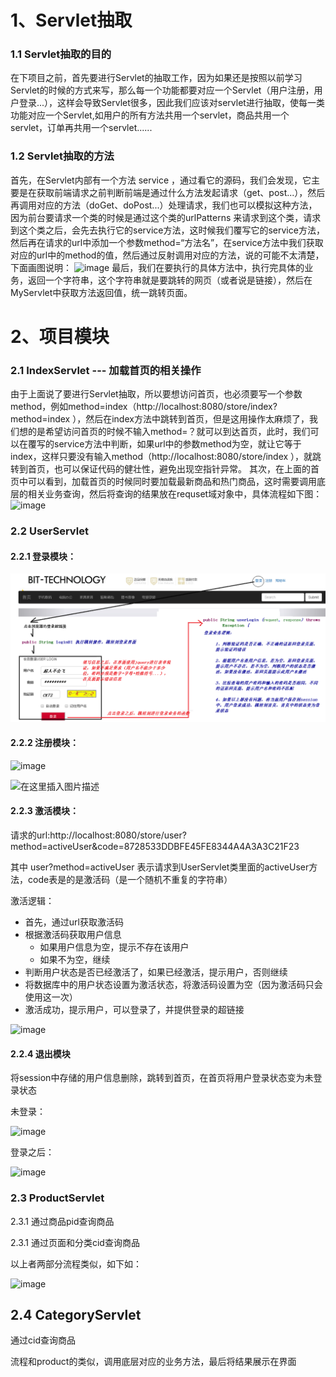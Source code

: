 # 1、Servlet抽取
### 1.1 Servlet抽取的目的

在下项目之前，首先要进行Servlet的抽取工作，因为如果还是按照以前学习Servlet的时候的方式来写，那么每一个功能都要对应一个Servlet（用户注册，用户登录...），这样会导致Servlet很多，因此我们应该对servlet进行抽取，使每一类功能对应一个Servlet,如用户的所有方法共用一个servlet，商品共用一个servlet，订单再共用一个servlet......
### 1.2 Servlet抽取的方法

首先，在Servlet内部有一个方法 service ，通过看它的源码，我们会发现，它主要是在获取前端请求之前判断前端是通过什么方法发起请求（get、post...），然后再调用对应的方法（doGet、doPost...）处理请求，我们也可以模拟这种方法，因为前台要请求一个类的时候是通过这个类的urlPatterns 来请求到这个类，请求到这个类之后，会先去执行它的service方法，这时候我们覆写它的service方法，然后再在请求的url中添加一个参数method=“方法名”，在service方法中我们获取对应的url中的method的值，然后通过反射调用对应的方法，说的可能不太清楚，下面画图说明：
![image](https://github.com/feihhh/store/raw/master/img4readme/servletHandle.png)
最后，我们在要执行的具体方法中，执行完具体的业务，返回一个字符串，这个字符串就是要跳转的网页（或者说是链接），然后在MyServlet中获取方法返回值，统一跳转页面。

# 2、项目模块
### 2.1 IndexServlet    ---  加载首页的相关操作

由于上面说了要进行Servlet抽取，所以要想访问首页，也必须要写一个参数method，例如method=index（http://localhost:8080/store/index?method=index ），然后在index方法中跳转到首页，但是这用操作太麻烦了，我们想的是希望访问首页的时候不输入method=？就可以到达首页，此时，我们可以在覆写的service方法中判断，如果url中的参数method为空，就让它等于index，这样只要没有输入method（http://localhost:8080/store/index ），就跳转到首页，也可以保证代码的健壮性，避免出现空指针异常。
其次，在上面的首页中可以看到，加载首页的时候同时要加载最新商品和热门商品，这时需要调用底层的相关业务查询，然后将查询的结果放在requset域对象中，具体流程如下图：
![image](https://github.com/feihhh/store/raw/master/img4readme/index.png)

### 2.2 UserServlet

#### 2.2.1 登录模块：

![image](https://github.com/feihhh/JavaWeb-/raw/master/img4Readme/login.png)

#### 2.2.2 注册模块：

![image](https://github.com/feihhh/store/raw/master/img4readme/regist.png)

![在这里插入图片描述](https://img-blog.csdnimg.cn/20190724183159506.png?x-oss-process=image/watermark,type_ZmFuZ3poZW5naGVpdGk,shadow_10,text_aHR0cHM6Ly9ibG9nLmNzZG4ubmV0L0FfX0JfX0NfXw==,size_16,color_FFFFFF,t_70)

#### 2.2.3 激活模块：

请求的url:http://localhost:8080/store/user?method=activeUser&code=8728533DDBFE45FE8344A4A3A3C21F23

其中 user?method=activeUser 表示请求到UserServlet类里面的activeUser方法，code表是的是激活码（是一个随机不重复的字符串）

激活逻辑：

- 首先，通过url获取激活码
- 根据激活码获取用户信息
  - 如果用户信息为空，提示不存在该用户
  - 如果不为空，继续
- 判断用户状态是否已经激活了，如果已经激活，提示用户，否则继续
- 将数据库中的用户状态设置为激活状态，将激活码设置为空（因为激活码只会使用这一次）
- 激活成功，提示用户，可以登录了，并提供登录的超链接

![image](https://github.com/feihhh/store/raw/master/img4readme/active.png)

#### 2.2.4 退出模块

将session中存储的用户信息删除，跳转到首页，在首页将用户登录状态变为未登录状态

未登录：

![image](https://github.com/feihhh/store/raw/master/img4readme/exitStatus.png)

登录之后：

![image](https://github.com/feihhh/store/raw/master/img4readme/loginStatus.png)

### 2.3 ProductServlet

2.3.1 通过商品pid查询商品

2.3.1 通过页面和分类cid查询商品

以上者两部分流程类似，如下如：

![image](https://github.com/feihhh/store/raw/master/img4readme/product.png)

## 2.4 CategoryServlet

通过cid查询商品

流程和product的类似，调用底层对应的业务方法，最后将结果展示在界面